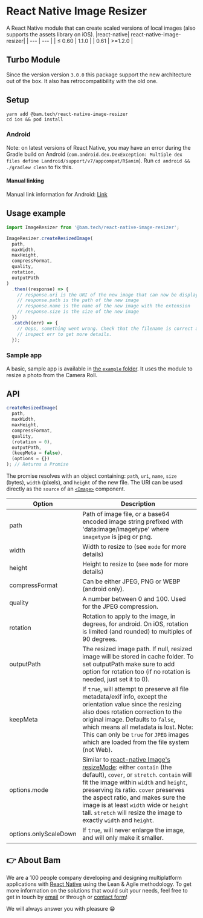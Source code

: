 # React Native Image Resizer

A React Native module that can create scaled versions of local images (also supports the assets library on iOS).
|react-native| react-native-image-resizer|
| --- | --- |
| ≤ 0.60 | 1.1.0 |
| 0.61 | >=1.2.0 |

## Turbo Module

Since the version version `3.0.0` this package support the new architecture out of the box.
It also has retrocompatibility with the old one.

## Setup

```
yarn add @bam.tech/react-native-image-resizer
cd ios && pod install
```

### Android

Note: on latest versions of React Native, you may have an error during the Gradle build on Android (`com.android.dex.DexException: Multiple dex files define Landroid/support/v7/appcompat/R$anim`). Run `cd android && ./gradlew clean` to fix this.

#### Manual linking

Manual link information for Android: [Link](docs/android_manual_config.md)

## Usage example

```javascript
import ImageResizer from '@bam.tech/react-native-image-resizer';

ImageResizer.createResizedImage(
  path,
  maxWidth,
  maxHeight,
  compressFormat,
  quality,
  rotation,
  outputPath
)
  .then((response) => {
    // response.uri is the URI of the new image that can now be displayed, uploaded...
    // response.path is the path of the new image
    // response.name is the name of the new image with the extension
    // response.size is the size of the new image
  })
  .catch((err) => {
    // Oops, something went wrong. Check that the filename is correct and
    // inspect err to get more details.
  });
```

### Sample app

A basic, sample app is available in [the `example` folder](https://github.com/bamlab/react-native-image-resizer/tree/master/example). It uses the module to resize a photo from the Camera Roll.

## API

```javascript
createResizedImage(
  path,
  maxWidth,
  maxHeight,
  compressFormat,
  quality,
  (rotation = 0),
  outputPath,
  (keepMeta = false),
  (options = {})
); // Returns a Promise
```

The promise resolves with an object containing: `path`, `uri`, `name`, `size` (bytes), `width` (pixels), and `height` of the new file. The URI can be used directly as the `source` of an [`<Image>`](https://facebook.github.io/react-native/docs/image.html) component.

| Option                | Description                                                                                                                                                                                                                                                                                                                                                                                                  |
| --------------------- | ------------------------------------------------------------------------------------------------------------------------------------------------------------------------------------------------------------------------------------------------------------------------------------------------------------------------------------------------------------------------------------------------------------ |
| path                  | Path of image file, or a base64 encoded image string prefixed with 'data:image/imagetype' where `imagetype` is jpeg or png.                                                                                                                                                                                                                                                                                  |
| width                 | Width to resize to (see `mode` for more details)                                                                                                                                                                                                                                                                                                                                                             |
| height                | Height to resize to (see `mode` for more details)                                                                                                                                                                                                                                                                                                                                                            |
| compressFormat        | Can be either JPEG, PNG or WEBP (android only).                                                                                                                                                                                                                                                                                                                                                              |
| quality               | A number between 0 and 100. Used for the JPEG compression.                                                                                                                                                                                                                                                                                                                                                   |
| rotation              | Rotation to apply to the image, in degrees, for android. On iOS, rotation is limited (and rounded) to multiples of 90 degrees.                                                                                                                                                                                                                                                                               |
| outputPath            | The resized image path. If null, resized image will be stored in cache folder. To set outputPath make sure to add option for rotation too (if no rotation is needed, just set it to 0).                                                                                                                                                                                                                      |
| keepMeta              | If `true`, will attempt to preserve all file metadata/exif info, except the orientation value since the resizing also does rotation correction to the original image. Defaults to `false`, which means all metadata is lost. Note: This can only be `true` for `JPEG` images which are loaded from the file system (not Web).                                                                                |
| options.mode          | Similar to [react-native Image's resizeMode](https://reactnative.dev/docs/image#resizemode): either `contain` (the default), `cover`, or `stretch`. `contain` will fit the image within `width` and `height`, preserving its ratio. `cover` preserves the aspect ratio, and makes sure the image is at least `width` wide or `height` tall. `stretch` will resize the image to exactly `width` and `height`. |
| options.onlyScaleDown | If `true`, will never enlarge the image, and will only make it smaller.                                                                                                                                                                                                                                                                                                                                      |

## 👉 About Bam

We are a 100 people company developing and designing multiplatform applications with [React Native](https://www.bam.tech/agence-react-native-paris) using the Lean & Agile methodology. To get more information on the solutions that would suit your needs, feel free to get in touch by [email](mailto://contact@bam.tech) or through or [contact form](https://www.bam.tech/en/contact)!

We will always answer you with pleasure 😁
